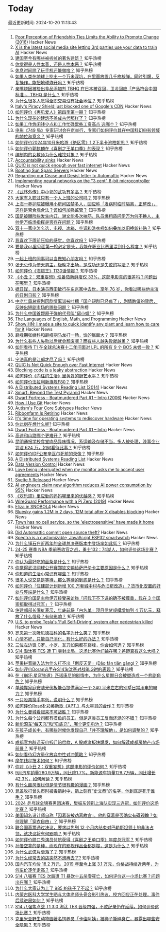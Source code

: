 # Today

最近更新时间: 2024-10-20 11:13:43

--- 
1. [Poor Perception of Friendship Ties Limits the Ability to Promote Change (2016)](https://journals.plos.org/plosone/article?id=10.1371/journal.pone.0151588) Hacker News
2. [X is the latest social media site letting 3rd parties use your data to train AI](https://www.cbc.ca/news/business/x-third-parties-user-data-1.7356152) Hacker News
3. [建国至今有哪些被拆掉的著名建筑？](https://www.zhihu.com/question/24857760) 知乎热榜
4. [你觉得是人性本善，还是人性本恶？](https://www.zhihu.com/question/757390154) 知乎热榜
5. [休息时间除了玩手机还能做啥？](https://www.zhihu.com/question/1405640242) 知乎热榜
6. [如果人类在地球上挖出一个万米深坑，在里面放置几千枚核弹，同时引爆，反复操作，能把地球炸开吗？](https://www.zhihu.com/question/784234818) 知乎热榜
7. [亲嘴烧因被检出食品添加剂 TBHQ 在日本被召回，卫龙回应「产品符合中国标准」，TBHQ 是什么？](https://www.zhihu.com/question/1075360044) 知乎热榜
8. [为什么很多人觉得全职交易没有社会地位？](https://www.zhihu.com/question/658185251) 知乎热榜
9. [Italy's Piracy Shield just blocked one of Google's CDN](https://mil04s43-in-f1.1e100.net) Hacker News
10. [如何评价《再见爱人》第四季第一期？](https://www.zhihu.com/question/1148806925) 知乎热榜
11. [为什么现在的建筑不盖成古代那样了？](https://www.zhihu.com/question/291956307) 知乎热榜
12. [如果工作悠闲钱少点和工作忙碌累些工资高点 选哪个？](https://www.zhihu.com/question/1251485339) 知乎热榜
13. [电影《749 局》专家研讨会在京举行，专家们如何评价其在中国科幻电影领域的地位和意义？](https://www.zhihu.com/question/820194322) 知乎热榜
14. [如何评价2024年10月米哈游《绝区零》1.2下半卡池柏妮思？](https://www.zhihu.com/question/1029098987) 知乎热榜
15. [如何评价郭麒麟在《喜剧之王单口季》的表现？](https://www.zhihu.com/question/827851862) 知乎热榜
16. [编制内的女教师为什么难找对象？](https://www.zhihu.com/question/392241876) 知乎热榜
17. [Accountability sinks](https://aworkinglibrary.com/writing/accountability-sinks) Hacker News
18. [QUIC is not quick enough over fast internet](https://arxiv.org/abs/2310.09423) Hacker News
19. [Booting Sun Sparc Servers](https://sidneys1.com/retrocomputing/2024/10/04/booting-sun-sparc-servers.html) Hacker News
20. [Regarding our Cease and Desist letter to Automattic](https://wpfusion.com/business/regarding-our-cease-and-desist-letter-to-automattic/) Hacker News
21. [Implementing neural networks on the "3 cent" 8-bit microcontroller](https://cpldcpu.wordpress.com/2024/05/02/machine-learning-mnist-inference-on-the-3-cent-microcontroller/) Hacker News
22. [《武林外传》中小郭的武功有多高？](https://www.zhihu.com/question/354056944) 知乎热榜
23. [大家有入职过只有一个人上班的公司吗？](https://www.zhihu.com/question/458895984) 知乎热榜
24. [上海一养护院被曝用小房间囚禁多人，回应称「发病时临时隔离，正整改」，这样是否合规合法？该如何加强监管？](https://www.zhihu.com/question/884020032) 知乎热榜
25. [国足被曝险些发生内讧，谢文能多次抽筋，队员爆粗质问伊万为何不换人，主帅伊万临场指挥是否存在问题？](https://www.zhihu.com/question/1056360555) 知乎热榜
26. [双十一家电怎么选，电视、冰箱、空调和洗衣机如何叠加以旧换新补贴？](https://www.zhihu.com/question/948773869) 知乎热榜
27. [我喜欢下雨前压抑的感觉，你喜欢吗？](https://www.zhihu.com/question/1074224647) 知乎热榜
28. [要是我cs里见面第一枪必定是头，我能在职业比赛里混到什么程度？](https://www.zhihu.com/question/666506085) 知乎热榜
29. [一起上班的同事可以当做知心朋友吗？](https://www.zhihu.com/question/682479969) 知乎热榜
30. [张无忌作为倚天男主，极晚才出场，是成功还是失败的写法？](https://www.zhihu.com/question/760369093) 知乎热榜
31. [如何评价《海贼王》1130话情报？](https://www.zhihu.com/question/989456643) 知乎热榜
32. [《小丑 2：双重妄想》烂番茄新鲜度仅 33%，这部电影真的很差吗？问题出在哪里？](https://www.zhihu.com/question/903350652) 知乎热榜
33. [据日媒，日本演员西田敏行在东京家中去世，享年 76 岁，你看过哪些他主演的日剧日影？](https://www.zhihu.com/question/1149065264) 知乎热榜
34. [中老年霸总短剧因剧情离谱被吐槽「国产短剧已经疯了」，剧情跑偏的背后，反映出短剧市场的哪些问题？](https://www.zhihu.com/question/966991405) 知乎热榜
35. [为什么中国首颗原子弹的代号叫"邱小姐"？](https://www.zhihu.com/question/470564803) 知乎热榜
36. [The Languages of English, Math, and Programming](https://github.com/norvig/pytudes/blob/main/ipynb/Triplets.ipynb) Hacker News
37. [Show HN: I made a site to quick identify any plant and learn how to care for it](https://frondly.app/) Hacker News
38. [巅峰期张继科和巅峰期马龙打一场，谁的赢面大？](https://www.zhihu.com/question/663154375) 知乎热榜
39. [为什么有些人失败以后就会颓废呢？而有些人越失败就越勇？](https://www.zhihu.com/question/1302283379) 知乎热榜
40. [如何看待 T1 在全球总决赛十二年间面对 LPL 的所有 9 个 BO5 未尝一败？](https://www.zhihu.com/question/1407448571) 知乎热榜
41. [宁浩真的是江郎才尽了吗？](https://www.zhihu.com/question/314010564) 知乎热榜
42. [QUIC Is Not Quick Enough over Fast Internet](https://arxiv.org/abs/2310.09423) Hacker News
43. [Blocking code is a leaky abstraction](https://notgull.net/blocking-leaky/) Hacker News
44. [如何评价《向往的生活》里黄磊的厨艺水平？](https://www.zhihu.com/question/56181470) 知乎热榜
45. [如何评价法拉利新旗舰F80？](https://www.zhihu.com/question/1190400473) 知乎热榜
46. [A Distributed Systems Reading List (2014)](https://dancres.github.io/Pages/) Hacker News
47. [Smurf: Beyond the Test Pyramid](https://testing.googleblog.com/2024/10/smurf-beyond-test-pyramid.html) Hacker News
48. [Dwarf Fortress – Boatmurdered Part #1 – Intro (2006)](https://lparchive.org/Dwarf-Fortress-Boatmurdered/Introduction/) Hacker News
49. [How I Use Git](https://registerspill.thorstenball.com/p/how-i-use-git) Hacker News
50. [Autism's Four Core Subtypes](https://www.thetransmitter.org/spectrum/untangling-biological-threads-from-autisms-phenotypic-patchwork-reveals-four-core-subtypes/) Hacker News
51. [Ribbonfarm Is Retiring](https://www.ribbonfarm.com/2024/10/10/ribbonfarm-is-retiring/) Hacker News
52. [It's time for operating systems to rediscover hardware](https://www.usenix.org/conference/osdi21/presentation/fri-keynote) Hacker News
53. [你此刻在想什么呢?](https://www.zhihu.com/question/840925953) 知乎热榜
54. [Dwarf Fortress – Boatmurdered Part #1 – Intro](https://lparchive.org/Dwarf-Fortress-Boatmurdered/Introduction/) Hacker News
55. [高速和山路哪个更难开？](https://www.zhihu.com/question/659975243) 知乎热榜
56. [昆明通报学校食堂肉品异味情况，系运输及存储不当，多人被处理，涉事企业罚没 624 万，如何看待此事？](https://www.zhihu.com/question/1408687649) 知乎热榜
57. [如何评价IDF公布辛瓦尔死前的录像？](https://www.zhihu.com/question/1249701755) 知乎热榜
58. [A Distributed Systems Reading List](https://dancres.github.io/Pages/) Hacker News
59. [Data Version Control](https://dvc.org/) Hacker News
60. [Love being interrupted when my monitor asks me to accept user agreements](https://twitter.com/snwy_me/status/1847396175961641176) Hacker News
61. [Svelte 5 Released](https://www.npmjs.com/package/svelte) Hacker News
62. [AI engineers claim new algorithm reduces AI power consumption by 95%](https://www.tomshardware.com/tech-industry/artificial-intelligence/ai-engineers-build-new-algorithm-for-ai-processing-replace-complex-floating-point-multiplication-with-integer-addition) Hacker News
63. [《欢乐颂》里应勤的妈妈哪里来的优越感？](https://www.zhihu.com/question/60568461) 知乎热榜
64. [WireGuard Performance with a Pi Zero (2019)](https://oct8l.gitlab.io/posts/2019/140/wireguard-performance-with-a-pi-zero/) Hacker News
65. [Eliza in SNOBOL4](https://dl.acm.org/doi/pdf/10.1145/987452.987458) Hacker News
66. [Bluesky gains 1.2M in 2 days, 12M total after X disables blocking](https://www.entrepreneur.com/business-news/x-rival-bluesky-gains-12-million-new-users-in-2-days/481572) Hacker News
67. [Town has no cell service, so the 'electrosensitive' have made it home](https://www.washingtonpost.com/style/of-interest/2024/10/18/green-bank-west-virginia-wv-electrosensitive-cell-service/) Hacker News
68. [Did Automattic commit open source theft?](https://blog.pragmaticengineer.com/did-automattic-commit-open-source-theft/) Hacker News
69. [Spectra is a customizable, JavaScript ESP32 smartwatch](https://www.cnx-software.com/2024/10/18/spectra-customizable-javascript-esp32-s3-nrf52832-smartwatch/) Hacker News
70. [为什么锤石在近两年的全球总决赛版本中登场率如此低？](https://www.zhihu.com/question/968626718) 知乎热榜
71. [24-25 赛季 NBA 季前赛收官之战，勇士132：74湖人，如何评价这场比赛？](https://www.zhihu.com/question/1341922480) 知乎热榜
72. [你认为最好吃的面条是什么？](https://www.zhihu.com/question/618729853) 知乎热榜
73. [你觉得武汉网球公开赛郑钦文输给萨巴伦卡主要原因是什么？](https://www.zhihu.com/question/861782858) 知乎热榜
74. [你知道的生活小常识有哪些？](https://www.zhihu.com/question/31765962) 知乎热榜
75. [很多人说交易是等待，那么等待的到底是什么？](https://www.zhihu.com/question/666834643) 知乎热榜
76. [如何评价「住建部计划新增 100 万套城中村与危旧房改造」？货币化安置的好处与弊端是什么？](https://www.zhihu.com/question/1136090061) 知乎热榜
77. [如何评价国足主帅伊万接受采访称「问我下不下课的确不被尊重，我在 3 个国家都取得过冠军」？](https://www.zhihu.com/question/1385819892) 知乎热榜
78. [住建部部长倪虹表示，年底前将「白名单」项目信贷规模增加到 4 万亿元，释放了什么信号？有何影响？](https://www.zhihu.com/question/1135226174) 知乎热榜
79. [U.S. to probe Tesla's 'Full Self-Driving' system after pedestrian killed](https://www.npr.org/2024/10/19/g-s1-29030/us-probe-tesla-full-self-driving-system) Hacker News
80. [罗恩第一次听见德拉科的名字为什么笑？](https://www.zhihu.com/question/664256916) 知乎热榜
81. [心情不好，只能自己消化，有什么好的办法？](https://www.zhihu.com/question/1045569972) 知乎热榜
82. [三位左边锋 C罗、小罗、瓦刀如果都在巅峰，你会如何选？](https://www.zhihu.com/question/551880179) 知乎热榜
83. [S14 淘汰赛 TES 遭 T1 零封出局，这场比赛他们输在哪？差距真有这么大吗？](https://www.zhihu.com/question/1407746859) 知乎热榜
84. [苹果拼音输入法为什么打不出「倒反天罡」(Dǎo fǎn tiān gāng)？](https://www.zhihu.com/question/970722107) 知乎热榜
85. [如何评价Doran选手在S14淘汰赛对战BLG时的表现？](https://www.zhihu.com/question/1347997988) 知乎热榜
86. [在《崩坏:星穹铁道》匹诺康尼的剧情中，为什么星期日会被塑造成一个悲剧角色？](https://www.zhihu.com/question/659695076) 知乎热榜
87. [单纯靠家庭安装光伏板能否提供满足一个 240 平米左右的别墅日常用电的电力？](https://www.zhihu.com/question/414478587) 知乎热榜
88. [一只股票换手率低，说明什么？](https://www.zhihu.com/question/419566895) 知乎热榜
89. [如何评价Rosé朴彩英新歌《APT.》与火星哥的合作？](https://www.zhihu.com/question/1307654550) 知乎热榜
90. [为什么曼城看起来不可战胜？](https://www.zhihu.com/question/344191003) 知乎热榜
91. [为什么每个公司都有摸鱼的员工，但是这类员工反而还混的不错？](https://www.zhihu.com/question/958119421) 知乎热榜
92. [新能源车“每天充”和“见底充”，哪个更伤电池？](https://www.zhihu.com/question/664599967) 知乎热榜
93. [在孩子成长中，有哪些时候你发现自己「并不理解他」，是如何调整的？](https://www.zhihu.com/question/1083301698) 知乎热榜
94. [成都官方辟谣天价拆迁赔偿款，A 股成渝板块爆发，如何解读成都房地产市场前景？](https://www.zhihu.com/question/1048568467) 知乎热榜
95. [如何看待幻方量化放弃中性对冲策略？](https://www.zhihu.com/question/1304466643) 知乎热榜
96. [摩尔线程技术如何？](https://www.zhihu.com/question/486699923) 知乎热榜
97. [你对《小丑 2：双重妄想》这部电影的评价如何？](https://www.zhihu.com/question/857471089) 知乎热榜
98. [9月汽车销量280.9万辆，同比降1.7%，新能源车销量128.7万辆，同比增长42.3%，如何解读？](https://www.zhihu.com/question/830368950) 知乎热榜
99. [有什么画风很烂但是情节很有趣的漫画？](https://www.zhihu.com/question/532940690) 知乎热榜
100. [晁盖攻打曾头市时被毒箭射中，箭上刻有“史文恭”的名字，他到底是死于谁手？](https://www.zhihu.com/question/1076881604) 知乎热榜
101. [2024 乒乓球全锦赛男团决赛，樊振东领衔上海队实现三连冠，如何评价这场比赛？](https://www.zhihu.com/question/1380624232) 知乎热榜
102. [美国知名设计师自称「因着装被劝离故宫」，他的穿着是否确实有碍观瞻？如何理解「穿衣自由」？](https://www.zhihu.com/question/1270478790) 知乎热榜
103. [联合国高票通过决议，要求以色列 12 个月内结束对巴勒斯坦领土的非法占领，该决议将有何影响？](https://www.zhihu.com/question/667562641) 知乎热榜
104. [如何评价脱口秀演员付航获得《喜剧之王单口季》年度总冠军？](https://www.zhihu.com/question/1363865019) 知乎热榜
105. [孙悟空拿的是棒，而现在的影视作品全都是棍，这是为什么？](https://www.zhihu.com/question/666925982) 知乎热榜
106. [为什么武侠片衰落了？](https://www.zhihu.com/question/480063802) 知乎热榜
107. [为什么经常去的店突然不想再去了?](https://www.zhihu.com/question/610442387) 知乎热榜
108. [国内汽车均价 18.2 万元，2019 年至今上涨 3.1 万元，价格战持续近两年，为何车价逐年走高？](https://www.zhihu.com/question/1298893090) 知乎热榜
109. [S14 八强赛 TES 次局遭 T1 暴砍十五杀零死亡，如何评价这一小场比赛？问题出在哪？](https://www.zhihu.com/question/1403467824) 知乎热榜
110. [为什么大家认为上了 985 的孩子了不起？](https://www.zhihu.com/question/654939134) 知乎热榜
111. [内蒙古医科大学学生晒与大体老师头骨合影引热议，校方回应正在处理，事件后续进展如何？](https://www.zhihu.com/question/1269624035) 知乎热榜
112. [S14 八强焦点战 T1 3:0 淘汰 TES 晋级四强，不败纪录仍在延续，如何评价这场比赛？](https://www.zhihu.com/question/1392959060) 知乎热榜
113. [克里米亚野生动物园著名饲养员「卡佳阿姨」被狮子撕碎身亡，暴露出哪些安全隐患？](https://www.zhihu.com/question/1258079167) 知乎热榜
